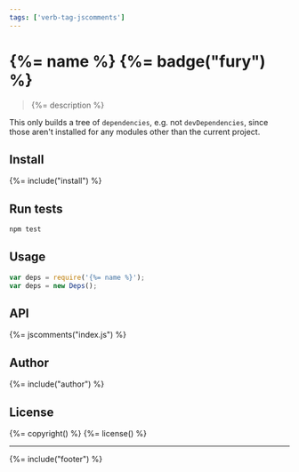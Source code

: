 ```yaml
---
tags: ['verb-tag-jscomments']
---
```

# {%= name %} {%= badge("fury") %}

> {%= description %}

This only builds a tree of `dependencies`, e.g. not `devDependencies`, since those aren't installed for any modules other than the current project.

## Install
{%= include("install") %}

## Run tests

```bash
npm test
```

## Usage

```js
var deps = require('{%= name %}');
var deps = new Deps();
```

## API
{%= jscomments("index.js") %}

## Author
{%= include("author") %}

## License
{%= copyright() %}
{%= license() %}

***

{%= include("footer") %}